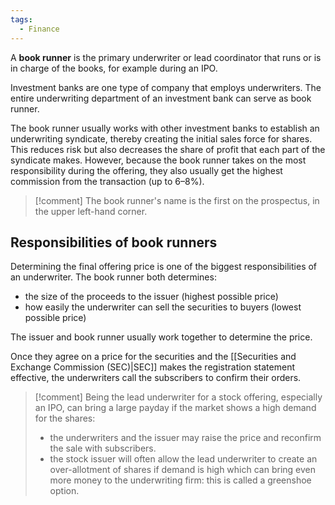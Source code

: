 ```yaml
---
tags:
  - Finance
---
```

A **book runner** is the primary underwriter or lead coordinator that runs or is in charge of the books, for example during an IPO.

Investment banks are one type of company that employs underwriters. The entire underwriting department of an investment bank can serve as book runner.

The book runner usually works with other investment banks to establish an underwriting syndicate, thereby creating the initial sales force for shares. This reduces risk but also decreases the share of profit that each part of the syndicate makes. However, because the book runner takes on the most responsibility during the offering, they also usually get the highest commission from the transaction (up to 6–8%).

> [!comment]
> The book runner's name is the first on the prospectus, in the upper left-hand corner.

## Responsibilities of book runners

Determining the final offering price is one of the biggest responsibilities of an underwriter. The book runner both determines:
- the size of the proceeds to the issuer (highest possible price)
- how easily the underwriter can sell the securities to buyers (lowest possible price)

The issuer and book runner usually work together to determine the price. 

Once they agree on a price for the securities and the [[Securities and Exchange Commission (SEC)|SEC]] makes the registration statement effective, the underwriters call the subscribers to confirm their orders.

> [!comment]
> Being the lead underwriter for a stock offering, especially an IPO, can bring a large payday if the market shows a high demand for the shares:
> -  the underwriters and the issuer may raise the price and reconfirm the sale with subscribers. 
> - the stock issuer will often allow the lead underwriter to create an over-allotment of shares if demand is high which can bring even more money to the underwriting firm:  this is called a greenshoe option.
